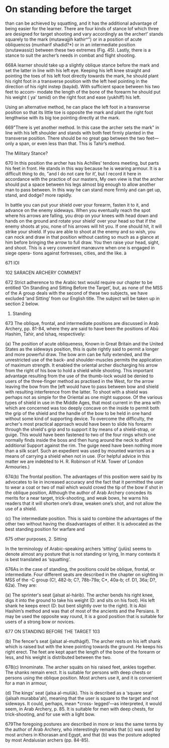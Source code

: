 # On standing before the target

than can be achieved by squatting, and it has the additional advantage of being
easier for the learner. There are four kinds of stance lof which three are
designed for target shooting and vary accordingly as the archer!’ stands
squarely to the mark (mutawajjih kathir^") or in a position of acute obliquencss
(munharif shadid?*) or in an intermediate position (snutawassiz) between these
two extremes (Fig. 45). Lastly, there is a stance to suit the archer’s needs in
combat and flight shooting.

668A learner should take up a slightly oblique stance before the mark and set the
latter in line with his left eye. Keeping his left knee straight and pointing
the toes of his left foot directly towards the mark, he should plant his right
foot in a transverse position with the left heel pointing in the direction of
his right instep (bayád). With sufficient space between his two feet to accom-
modate the length of the bone of the forearm he should put his weight ( ya'
tamid) on the right foot and ease (yukhiff) his left.

Using an alternative method, he can place the left foot in a transverse position
so that its little toe is opposite the mark and plant the right foot lengthwise
with its big toe pointing directly at the mark.

669"There is yet another method. In this case the archer sets the mark" in line
with his left shoulder and stands with both feet firmly planted in the
transverse position. There should be no great gap between the two feet—only a
span, or even less than that. This is Tahir’s method.


The Military Stance?

670
In this position the archer has his Achilles’ tendons meeting, but parts his
feet in front. He stands in this way because he is wearing armour. It is a
difficult thing to do, "and I do not care for it’, but I record it here in
accordance with the practice of our masters, My own view is that the archer
should put a space between his legs almost big enough to allow another man to
pass between. In this way he can stand more firmly and can get up, stand, and
dodge? more rapidly.

In battle you can put your shield over your forearm, fasten it to it, and
advance on the enemy sideways. When you eventually reach the spot where his
arrows are falling, you drop on your knees with head down and hands on the
ground and rotate your shield‘ over your head so that if the enemy shoots at
you, none of his arrows will hit you. If one should hit, it will strike your
shield.  If you are able to shoot at the enemy and so wish, you can nock and
draw in that position without casting so much as a glance at him before bringing
the arrow to full draw. You then raise your head, sight, and shoot. This is a
very convenient manœuvre when one is engaged in siege opera- tions against
fortresses, cities, and the like. à

671
IOI


102 SARACEN ARCHERY COMMENT

672
Strict adherence to the Arabic text would require our chapter to be entitled ‘On
Standing and Sitting Before the Target’, but, as none of the MSS of the A group
deals with the second of these two subjects, we have excluded ‘and Sitting’ from
our English title. The subject will be taken up in section 2 below.


1. Standing

673
The oblique, frontal, and intermediate positions are discussed in Arab Archery,
pp. 81-84, where they are said to have been the positions of Abū Hashim, Tahir,
and Ishaq, respectively:

(a) The position of acute obliqueness, Known in Great Britain and the United
States as the sideways position, this is quite rightly said to permit a longer
and more powerful draw. The bow arm can be fully extended, and the unrestricted
use of the back- and shoulder-muscles permits the application of maximum
strength. It enabled the oriental archer discharging his arrow from the right of
his bow to hold a shield while shooting. This important advantage resulting from
the use of the thumb-lock would be denied to users of the three-finger method as
practised in the West, for the arrow leaving the bow from the [eft would have to
pass between bow and shield with resulting interference from the latter. To
shoot with a shield was perhaps not as simple for the Oriental as one might
suppose. Of the various types of shield in use in the Middle Ages, that most
current in the area with which are concerned was too deeply concave on the
inside to permit both the grip of the shield and the handle of the bow to be
held in one hand without some kind of supporting device. To overcome the
difficulty, the archer's most practical approach would have been to slide his
forearm through the shield's grip and to support it by means of a shield-strap,
or guige. This would have been fastened to two of the four rings which one
normally finds inside the boss and then hung around the neck to afford
additional Support against the rim. The guige need have been nothing more than a
silk scarf. Such an expedient was used by mounted warriors as a means of
carrying a shield when not in use. (For helpful advice in this matter we are
indebted to H. R. Robinson of H.M. Tower of London Armouries.)

674(b) The frontal position. The advantages of this position were said by its
advocates to lie in increased accuracy and the fact that it permitted the user
to wear a coat or two of mail which would crowd the tip of the bow if shot in
the oblique position, Although the author of Arab Archery concedes its merits
for a near target, trick-shooting, and weak bows, he warns his readers that it
will shorten one’s draw, weaken one’s shot, and not allow the use of a shield.

(c) The intermediate position. This is said to combine the advantages of the
other two without having the disadvantages of either. It is advocated as the
best standing position for warfare and

675
other purposes, 2. Sitting

In the terminology of Arabic-speaking archers ‘sitting’ (julüs) seems to denote
almost any posture that is not standing or lying, In many contexts it is best
translated as ‘squatting’.

676As in the case of standing, the positions could be oblique, frontal, or
intermediate. Four different seats are described in the chapter on sighting in
MSS of the -C group (C!, 482-b; C?, 78b-79a; C*, 40a-b; cf. D1, 36a; D?,
62a). They are:

(a) The sprinter's seat (jalsat al-hárib). The archer bends his right knee, digs
it into the ground to take his weight (D: and sits on his foot). His left shank
he keeps erect (D: but bent slightly over to the right). It is Abii Hashim’s
method and was that of most of the ancients and the Persians. It may be used the
opposite way round, It is a good position that is suitable for users of a strong
bow or novices.

677
ON STANDING BEFORE THE TARGET 103


(b) The fencer’s seat (jalsat al-muthàgif). The archer rests on his ieft shank
which is raised but with the knee pointing towards the ground. He keeps his
right erect. The feet are kept apart the length of the bone of the forearm or
less, and his weight is distributed between the two.

678(c) Innominate. The archer squáts on his raised feet, ankles together. The
shanks remain erect. It is suitable for persons with deep chests or persons
using the oblique position. Most archers use it, and it is convenient for a man
in armour,

(d) The kings’ seat (jalsa al-mulük). This is described as a ‘square seat’
(jalsah murabba'ah), meaning that the user is square to the target and not
sideways. It could, perhaps, mean *cross- legged’—as interpreted, it would seem,
in Arab Archery, p. 85. It is suitable for men with deep chests, for
trick-shooting, and for use with a light bow.

679The foregoing postures are described in more or less the same terms by the
author of Arab Archery, who interestingly remarks that (c) was used by most
archers in Khorasan and Egypt, and that (b) was the posture adopted by most
Andalusian archers (pp. 84-85).
